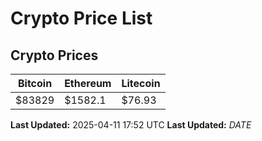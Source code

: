 # Crypto Price List

## Crypto Prices
| Bitcoin | Ethereum | Litecoin |
| ------- | -------- | -------- |
| $83829 | $1582.1 | $76.93 |
**Last Updated:** 2025-04-11 17:52 UTC
**Last Updated:** $DATE$
